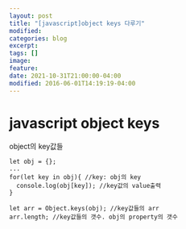 ```yaml
---
layout: post
title: "[javascript]object keys 다루기"
modified:
categories: blog
excerpt:
tags: []
image:
feature:
date: 2021-10-31T21:00:00-04:00
modified: 2016-06-01T14:19:19-04:00
---
```


# javascript object keys
object의 key값들

```
let obj = {};
...
for(let key in obj){ //key: obj의 key
  console.log(obj[key]); //key값의 value출력
}

let arr = Object.keys(obj); //key값들의 arr
arr.length; //key값들의 갯수. obj의 property의 갯수
```
